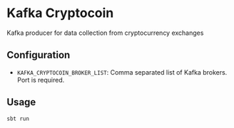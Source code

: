 Kafka Cryptocoin
================

Kafka producer for data collection from cryptocurrency exchanges


Configuration
-------------

* `KAFKA_CRYPTOCOIN_BROKER_LIST`: Comma separated list of Kafka brokers. Port is required.


Usage
-----

    sbt run
